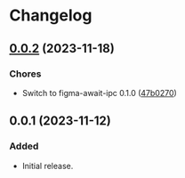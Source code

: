 # Changelog

## [0.0.2](https://github.com/fwextensions/fwidgets/compare/0.0.1...0.0.2) (2023-11-18)


### Chores

* Switch to figma-await-ipc 0.1.0 ([47b0270](https://github.com/fwextensions/fwidgets/commit/47b027094e2cdb7bc5f86610fe0fe05dc606f4b9))

## 0.0.1 (2023-11-12)

### Added

* Initial release.
